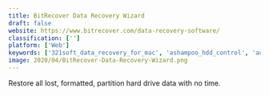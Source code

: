 ```yaml
---
title: BitRecover Data Recovery Wizard
draft: false 
website: https://www.bitrecover.com/data-recovery-software/
classification: ['']
platform: ['Web']
keywords: ['321soft_data_recovery_for_mac', 'ashampoo_hdd_control', 'auslogics_boostspeed', 'disk_doctors_instant_file_recovery', 'diskgenius', 'easeus_partition_recovery', 'hetman_partition_recovery', 'kernel_for_windows_data_recovery', 'minitool_power_data_recovery', 'pandora_recovery', 'paragon_rescue_kit', 'partition_recovery_by_diskinternals', 'r-linux', 'recover_data_for_windows', 'savemybits', 'testdisk', 'toolwiz_care', 'iaidsoft_data_rescue']
image: 2020/04/BitRecover-Data-Recovery-Wizard.png
---
```

Restore all lost, formatted, partition hard drive data with no time.